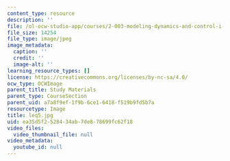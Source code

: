 ```yaml
---
content_type: resource
description: ''
file: /ol-ocw-studio-app/courses/2-003-modeling-dynamics-and-control-i-spring-2005/ea35d5f2528434ab7de878699fc62f18_leq5.jpg
file_size: 14254
file_type: image/jpeg
image_metadata:
  caption: ''
  credit: ''
  image-alt: ''
learning_resource_types: []
license: https://creativecommons.org/licenses/by-nc-sa/4.0/
ocw_type: OCWImage
parent_title: Study Materials
parent_type: CourseSection
parent_uid: a7a8f9ef-1f9b-6ce1-6418-f519b9fd5b7a
resourcetype: Image
title: leq5.jpg
uid: ea35d5f2-5284-34ab-7de8-78699fc62f18
video_files:
  video_thumbnail_file: null
video_metadata:
  youtube_id: null
---
```

